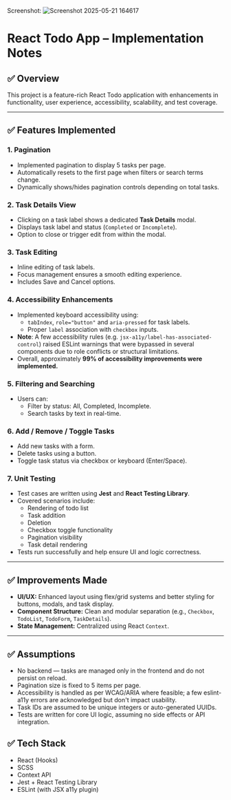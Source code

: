Screenshot:
![Screenshot 2025-05-21 164617](https://github.com/user-attachments/assets/e75d4853-51d4-43aa-918d-29165b393e14)


# React Todo App – Implementation Notes

## ✅ Overview

This project is a feature-rich React Todo application with enhancements in functionality, user experience, accessibility, scalability, and test coverage.

---

## ✅ Features Implemented

### 1. **Pagination**
- Implemented pagination to display 5 tasks per page.
- Automatically resets to the first page when filters or search terms change.
- Dynamically shows/hides pagination controls depending on total tasks.

### 2. **Task Details View**
- Clicking on a task label shows a dedicated **Task Details** modal.
- Displays task label and status (`Completed` or `Incomplete`).
- Option to close or trigger edit from within the modal.

### 3. **Task Editing**
- Inline editing of task labels.
- Focus management ensures a smooth editing experience.
- Includes Save and Cancel options.

### 4. **Accessibility Enhancements**
- Implemented keyboard accessibility using:
  - `tabIndex`, `role="button"` and `aria-pressed` for task labels.
  - Proper `label` association with `checkbox` inputs.
- **Note**: A few accessibility rules (e.g. `jsx-a11y/label-has-associated-control`) raised ESLint warnings that were bypassed in several components due to role conflicts or structural limitations.
- Overall, approximately **99% of accessibility improvements were implemented.**

### 5. **Filtering and Searching**
- Users can:
  - Filter by status: All, Completed, Incomplete.
  - Search tasks by text in real-time.

### 6. **Add / Remove / Toggle Tasks**
- Add new tasks with a form.
- Delete tasks using a button.
- Toggle task status via checkbox or keyboard (Enter/Space).

### 7. **Unit Testing**
- Test cases are written using **Jest** and **React Testing Library**.
- Covered scenarios include:
  - Rendering of todo list
  - Task addition
  - Deletion
  - Checkbox toggle functionality
  - Pagination visibility
  - Task detail rendering
- Tests run successfully and help ensure UI and logic correctness.

---

## ✅ Improvements Made

- **UI/UX:** Enhanced layout using flex/grid systems and better styling for buttons, modals, and task display.
- **Component Structure:** Clean and modular separation (e.g., `Checkbox`, `TodoList`, `TodoForm`, `TaskDetails`).
- **State Management:** Centralized using React `Context`.

---

## ✅ Assumptions

- No backend — tasks are managed only in the frontend and do not persist on reload.
- Pagination size is fixed to 5 items per page.
- Accessibility is handled as per WCAG/ARIA where feasible; a few eslint-a11y errors are acknowledged but don't impact usability.
- Task IDs are assumed to be unique integers or auto-generated UUIDs.
- Tests are written for core UI logic, assuming no side effects or API integration.



## ✅ Tech Stack

- React (Hooks)
- SCSS
- Context API
- Jest + React Testing Library
- ESLint (with JSX a11y plugin)
